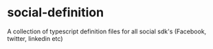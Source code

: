 social-definition
=================

A collection of typescript definition files for all social sdk's (Facebook, twitter, linkedin etc)